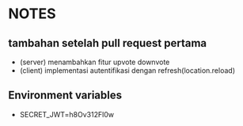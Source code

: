 # NOTES

## tambahan setelah pull request pertama 
* (server) menambahkan fitur upvote downvote
* (client) implementasi autentifikasi dengan refresh(location.reload)

## Environment variables
* SECRET_JWT=h8Ov312Fl0w

    